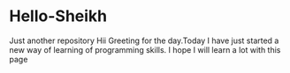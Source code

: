 # Hello-Sheikh
Just another repository
Hii
Greeting for the day.Today I have just started a new way of learning of programming skills.
I hope I will learn a lot with this page
